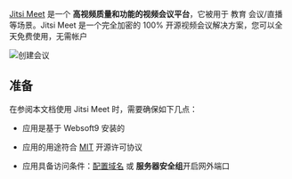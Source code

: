 [Jitsi Meet](https://jitsi.org/) 是一个 **高视频质量和功能的视频会议平台**，它被用于 教育 会议/直播  等场景。Jitsi Meet 是一个完全加密的 100% 开源视频会议解决方案，您可以全天免费使用，无需帐户


![创建会议](https://libs.websoft9.com/Websoft9/DocsPicture/zh/jitsi/jitsi-gui-websoft9.png)


## 准备

在参阅本文档使用 Jitsi Meet 时，需要确保如下几点：

- 应用是基于 Websoft9 安装的

- 应用的用途符合 [MIT](https://opensource.org/licenses/MIT) 开源许可协议

- 应用具备访问条件：[配置域名](./domain-set) 或 **服务器安全组**开启网外端口